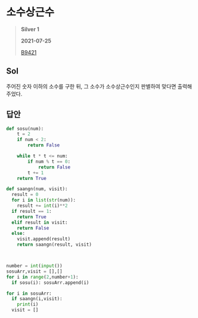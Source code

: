 # 소수상근수
> **Silver 1**
>
> **2021-07-25**
>
> [B9421](https://www.acmicpc.net/problem/9421)

## Sol

주어진 숫자 이하의 소수를 구한 뒤, 그 소수가 소수상근수인지 판별하여 맞다면 출력해주었다.


## 답안
```python
def sosu(num):
    t = 2
    if num < 2:
        return False

    while t * t <= num:
        if num % t == 0:
            return False
        t += 1
    return True

def saangn(num, visit):
  result = 0
  for i in list(str(num)):
    result += int(i)**2
  if result == 1:
    return True
  elif result in visit:
    return False
  else:
    visit.append(result)
    return saangn(result, visit)



number = int(input())
sosuArr,visit = [],[]
for i in range(2,number+1):
  if sosu(i): sosuArr.append(i)

for i in sosuArr:
  if saangn(i,visit):
    print(i)
  visit = []
```